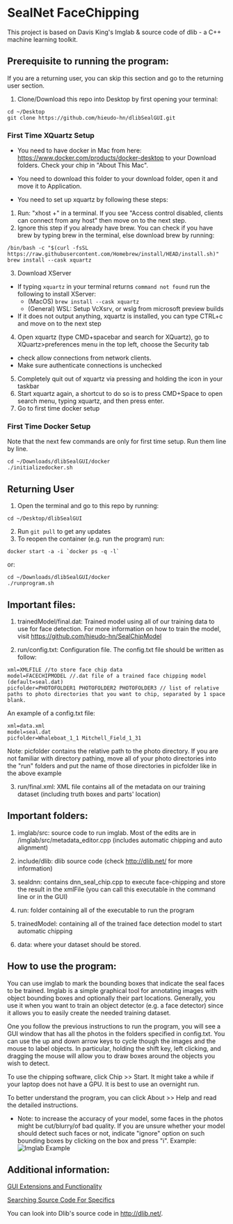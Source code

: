 # SealNet FaceChipping 
This project is based on Davis King's Imglab & source code of dlib - a C++ machine learning toolkit.

## Prerequisite to running the program:
If you are a returning user, you can skip this section and go to the returning user section.

1. Clone/Download this repo into Desktop by first opening your terminal:
```
cd ~/Desktop
git clone https://github.com/hieudo-hn/dlibSealGUI.git
```
### First Time XQuartz Setup
* You need to have docker in Mac from here: https://www.docker.com/products/docker-desktop to your Download folders. Check your chip in "About This Mac".

* You need to download this folder to your download folder, open it and move it to Application.

* You need to set up xquartz by following these steps:
1. Run: "xhost +" in a terminal. If you see "Access control disabled, clients can connect from any host" then move on to the next step.
2. Ignore this step if you already have brew. You can check if you have brew by typing brew in the terminal, else download brew by running:
```
/bin/bash -c "$(curl -fsSL https://raw.githubusercontent.com/Homebrew/install/HEAD/install.sh)"
brew install --cask xquartz
``` 
3. Download XServer
  + If typing `xquartz` in your terminal returns `command not found` run the following to install XServer:
    + (MacOS) `brew install --cask xquartz`
    + (General) WSL: Setup VcXsrv, or wslg from microsoft preview builds
  + If it does not output anything, xquartz is installed, you can type CTRL+c and move on to the next step

4. Open xquartz (type CMD+spacebar and search for XQuartz), go to XQuartz>preferences menu in the top left, choose the Security tab
  + check allow connections from network clients. 
  + Make sure authenticate connections is unchecked
5. Completely quit out of xquartz via pressing and holding the icon in your taskbar
6. Start xquartz again, a shortcut to do so is to press CMD+Space to open search menu, typing xquartz, and then press enter.
7. Go to first time docker setup

### First Time Docker Setup
Note that the next few commands are only for first time setup. Run them line by line.
```
cd ~/Downloads/dlibSealGUI/docker
./initializedocker.sh
```

## Returning User 
1. Open the terminal and go to this repo by running:
```
cd ~/Desktop/dlibSealGUI
```
2. Run `git pull` to get any updates
3. To reopen the container (e.g. run the program) run:
```
docker start -a -i `docker ps -q -l`
```
or:
``` 
cd ~/Downloads/dlibSealGUI/docker
./runprogram.sh
```

## Important files:
1. trainedModel/final.dat: Trained model using all of our training data to use for face detection. For more information on how to train the model, visit https://github.com/hieudo-hn/SealChipModel

2. run/config.txt: Configuration file. The config.txt file should be written as follow:
```
xml=XMLFILE //to store face chip data
model=FACECHIPMODEL //.dat file of a trained face chipping model (default=seal.dat)
picfolder=PHOTOFOLDER1 PHOTOFOLDER2 PHOTOFOLDER3 // list of relative paths to photo directories that you want to chip, separated by 1 space blank.
```
An example of a config.txt file:
```
xml=data.xml
model=seal.dat
picfolder=Whaleboat_1_1 Mitchell_Field_1_31
```
Note: picfolder contains the relative path to the photo directory. If you are not familiar with directory pathing, move all of your photo directories into the "run" folders and put the name of those directories in picfolder like in the above example

3. run/final.xml: XML file contains all of the metadata on our training dataset (including truth boxes and parts' location)

## Important folders:
1. imglab/src: source code to run imglab. Most of the edits are in /imglab/src/metadata_editor.cpp (includes automatic chipping and auto alignment)

2. include/dlib: dlib source code (check http://dlib.net/ for more information)

3. sealdnn: contains dnn_seal_chip.cpp to execute face-chipping and store the result in the xmlFile (you can call this executable in the command line or in the GUI)

4. run: folder containing all of the executable to run the program

5. trainedModel: containing all of the trained face detection model to start automatic chipping

6. data: where your dataset should be stored.

## How to use the program:
You can use imglab to mark the bounding boxes that indicate the seal faces to be trained. 
Imglab is a simple graphical tool for annotating images with object bounding
boxes and optionally their part locations.  Generally, you use it when you want
to train an object detector (e.g. a face detector) since it allows you to
easily create the needed training dataset.

One you follow the previous instructions to run the program, you will see a GUI window that has all
the photos in the folders specified in config.txt. You can use the up and down
arrow keys to cycle though the images and the mouse to label objects.  In
particular, holding the shift key, left clicking, and dragging the mouse will
allow you to draw boxes around the objects you wish to detect. 

To use the chipping software, click Chip >> Start. It might take a while if your laptop does not
have a GPU. It is best to use an overnight run.

To better understand the program, you can click About >> Help and read the detailed instructions.

* Note: to increase the accuracy of your model, some faces in the photos might be cut/blurry/of bad quality. If you are unsure 
whether your model should detect such faces or not, indicate "ignore" option on such bounding boxes by clicking on the box and 
press "i". Example:
![Imglab Example](https://ibb.co/sj3pTpQ)

## Additional information:
[GUI Extensions and Functionality](docs/GUI.md)

[Searching Source Code For Specifics](docs/SEARCH.md)

You can look into Dlib's source code in http://dlib.net/. 




